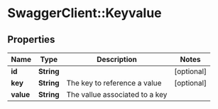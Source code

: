 # SwaggerClient::Keyvalue

## Properties
Name | Type | Description | Notes
------------ | ------------- | ------------- | -------------
**id** | **String** |  | [optional] 
**key** | **String** | The key to reference a value | [optional] 
**value** | **String** | The vallue associated to a key | 


